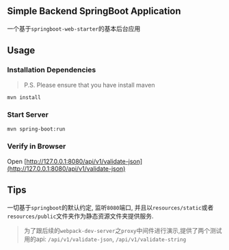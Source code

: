 ## Simple Backend SpringBoot Application

一个基于`springboot-web-starter`的基本后台应用

## Usage

### Installation Dependencies

> P.S. Please ensure that you have install maven

```bash
mvn install
```

### Start Server
```bash
mvn spring-boot:run
```

### Verify in Browser

Open [http://127.0.0.1:8080/api/v1/validate-json](http://127.0.0.1:8080/api/v1/validate-json)

## Tips

一切基于`springboot`的默认约定, 监听`8080`端口, 并且以`resources/static`或者`resources/public`文件夹作为静态资源文件夹提供服务.

> 为了跟后续的`webpack-dev-server`之`proxy`中间件进行演示,提供了两个测试用的api: `/api/v1/validate-json`, `/api/v1/validate-string`